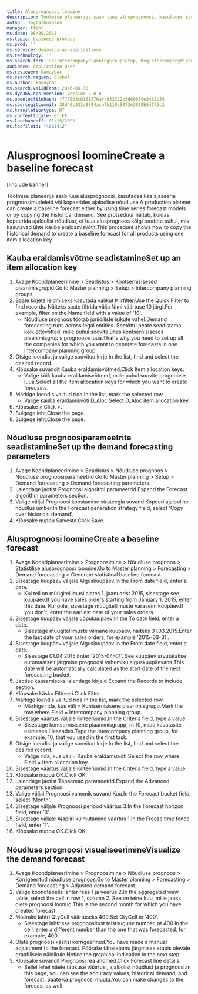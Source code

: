 ```yaml
---
title: Alusprognoosi loomine
description: Tootmise planeerija saab luua alusprognoosi, kasutades kas ajaseeria prognoosimudeleid või kopeerides ajaloolise nõudluse.
author: ShylaThompson
manager: tfehr
ms.date: 08/29/2018
ms.topic: business-process
ms.prod: ''
ms.service: dynamics-ax-applications
ms.technology: ''
ms.search.form: ReqIntercompanyPlanningGroupSetup, ReqIntercompanyPlanningGroupAllocKeys, ReqDemPlanForecastParameters, ReqDemPlanCreateForecastDialog, SysQueryForm, ReqDemPlanForecastViewer
audience: Application User
ms.reviewer: kamaybac
ms.search.region: Global
ms.author: kamaybac
ms.search.validFrom: 2016-06-30
ms.dyn365.ops.version: Version 7.0.0
ms.openlocfilehash: f777503c6161376afc933322b5d60054e2468b34
ms.sourcegitcommit: 38d40c331c8894acb7b119c5073e3088b54776c1
ms.translationtype: HT
ms.contentlocale: et-EE
ms.lasthandoff: 01/15/2021
ms.locfileid: "4983412"
---
```

# <a name="create-a-baseline-forecast"></a><span data-ttu-id="3cbca-103">Alusprognoosi loomine</span><span class="sxs-lookup"><span data-stu-id="3cbca-103">Create a baseline forecast</span></span>

[!include [banner](../../includes/banner.md)]

<span data-ttu-id="3cbca-104">Tootmise planeerija saab luua alusprognoosi, kasutades kas ajaseeria prognoosimudeleid või kopeerides ajaloolise nõudluse.</span><span class="sxs-lookup"><span data-stu-id="3cbca-104">A production planner can create a baseline forecast either by using time series forecast models or by copying the historical demand.</span></span> <span data-ttu-id="3cbca-105">See protseduur näitab, kuidas kopeerida ajaloolist nõudlust, et luua alusprognoos kõigi toodete puhul, mis kasutavad ühte kauba eraldamisvõtit.</span><span class="sxs-lookup"><span data-stu-id="3cbca-105">This procedure shows how to copy the historical demand to create a baseline forecast for all products using one item allocation key.</span></span> 


## <a name="set-up-an-item-allocation-key"></a><span data-ttu-id="3cbca-106">Kauba eraldamisvõtme seadistamine</span><span class="sxs-lookup"><span data-stu-id="3cbca-106">Set up an item allocation key</span></span>
1. <span data-ttu-id="3cbca-107">Avage Koondplaneerimine > Seadistus > Kontsernisisesed plaanimisgrupid.</span><span class="sxs-lookup"><span data-stu-id="3cbca-107">Go to Master planning > Setup > Intercompany planning groups.</span></span>
2. <span data-ttu-id="3cbca-108">Saate kirjete leidmiseks kasutada valikut Kiirfilter.</span><span class="sxs-lookup"><span data-stu-id="3cbca-108">Use the Quick Filter to find records.</span></span> <span data-ttu-id="3cbca-109">Näiteks saate filtrida välja Nimi väärtuse 10 järgi.</span><span class="sxs-lookup"><span data-stu-id="3cbca-109">For example, filter on the Name field with a value of '10'.</span></span>
    * <span data-ttu-id="3cbca-110">Nõudluse prognoos töötab juriidiliste isikute vahel.</span><span class="sxs-lookup"><span data-stu-id="3cbca-110">Demand forecasting runs across legal entities.</span></span> <span data-ttu-id="3cbca-111">Seetõttu peate seadistama kõik ettevõtted, mille puhul soovite ühes kontsernisiseses plaanimisgrupis prognoose luua.</span><span class="sxs-lookup"><span data-stu-id="3cbca-111">That's why you need to set up all the companies for which you want to generate forecasts in one intercompany planning group.</span></span>  
3. <span data-ttu-id="3cbca-112">Otsige loendist ja valige soovitud kirje.</span><span class="sxs-lookup"><span data-stu-id="3cbca-112">In the list, find and select the desired record.</span></span>
4. <span data-ttu-id="3cbca-113">Klõpsake suvandit Kauba eraldamisvõtmed.</span><span class="sxs-lookup"><span data-stu-id="3cbca-113">Click Item allocation keys.</span></span>
    * <span data-ttu-id="3cbca-114">Valige kõik kauba eraldamisvõtmed, mille puhul soovite prognoose luua.</span><span class="sxs-lookup"><span data-stu-id="3cbca-114">Select all the item allocation keys for which you want to create forecasts.</span></span>  
5. <span data-ttu-id="3cbca-115">Märkige loendis valitud rida.</span><span class="sxs-lookup"><span data-stu-id="3cbca-115">In the list, mark the selected row.</span></span>
    * <span data-ttu-id="3cbca-116">Valige kauba eraldamisvõti D_Aloc.</span><span class="sxs-lookup"><span data-stu-id="3cbca-116">Select D_Aloc item allocation key.</span></span>  
6. <span data-ttu-id="3cbca-117">Klõpsake >.</span><span class="sxs-lookup"><span data-stu-id="3cbca-117">Click >.</span></span>
7. <span data-ttu-id="3cbca-118">Sulgege leht.</span><span class="sxs-lookup"><span data-stu-id="3cbca-118">Close the page.</span></span>
8. <span data-ttu-id="3cbca-119">Sulgege leht.</span><span class="sxs-lookup"><span data-stu-id="3cbca-119">Close the page.</span></span>

## <a name="set-up-the-demand-forecasting-parameters"></a><span data-ttu-id="3cbca-120">Nõudluse prognoosiparameetrite seadistamine</span><span class="sxs-lookup"><span data-stu-id="3cbca-120">Set up the demand forecasting parameters</span></span>
1. <span data-ttu-id="3cbca-121">Avage Koondplaneerimine > Seadistus > Nõudluse prognoos > Nõudluse prognoosiparameetrid.</span><span class="sxs-lookup"><span data-stu-id="3cbca-121">Go to Master planning > Setup > Demand forecasting > Demand forecasting parameters.</span></span>
2. <span data-ttu-id="3cbca-122">Laiendage jaotist Prognoosi algoritmi parameetrid.</span><span class="sxs-lookup"><span data-stu-id="3cbca-122">Expand the Forecast algorithm parameters section.</span></span>
3. <span data-ttu-id="3cbca-123">Valige väljal Prognoosi koostamise strateegia suvand Kopeeri ajalooline nõudlus ümber.</span><span class="sxs-lookup"><span data-stu-id="3cbca-123">In the Forecast generation strategy field, select 'Copy over historical demand'.</span></span>
4. <span data-ttu-id="3cbca-124">Klõpsake nuppu Salvesta.</span><span class="sxs-lookup"><span data-stu-id="3cbca-124">Click Save.</span></span>

## <a name="create-a-baseline-forecast"></a><span data-ttu-id="3cbca-125">Alusprognoosi loomine</span><span class="sxs-lookup"><span data-stu-id="3cbca-125">Create a baseline forecast</span></span>
1. <span data-ttu-id="3cbca-126">Avage Koondplaneerimine > Prognoosimine > Nõudluse prognoos > Statistilise alusprognoosi loomine.</span><span class="sxs-lookup"><span data-stu-id="3cbca-126">Go to Master planning > Forecasting > Demand forecasting > Generate statistical baseline forecast.</span></span>
2. <span data-ttu-id="3cbca-127">Sisestage kuupäev väljale Alguskuupäev.</span><span class="sxs-lookup"><span data-stu-id="3cbca-127">In the From date field, enter a date.</span></span>
    * <span data-ttu-id="3cbca-128">Kui teil on müügitellimusi alates 1. jaanuarist 2015, sisestage see kuupäev.</span><span class="sxs-lookup"><span data-stu-id="3cbca-128">If you have sales orders starting from January 1, 2015, enter this date.</span></span> <span data-ttu-id="3cbca-129">Kui pole, sisestage müügitellimuste varaseim kuupäev.</span><span class="sxs-lookup"><span data-stu-id="3cbca-129">If you don't, enter the earliest date of your sales orders.</span></span>  
3. <span data-ttu-id="3cbca-130">Sisestage kuupäev väljale Lõpukuupäev.</span><span class="sxs-lookup"><span data-stu-id="3cbca-130">In the To date field, enter a date.</span></span>
    * <span data-ttu-id="3cbca-131">Sisestage müügitellimuste viimane kuupäev, näiteks 31.03.2015.</span><span class="sxs-lookup"><span data-stu-id="3cbca-131">Enter the last date of your sales orders, for example '2015-03-31'.</span></span>  
4. <span data-ttu-id="3cbca-132">Sisestage kuupäev väljale Alguskuupäev.</span><span class="sxs-lookup"><span data-stu-id="3cbca-132">In the From date field, enter a date.</span></span>
    * <span data-ttu-id="3cbca-133">Sisestage 01.04.2015.</span><span class="sxs-lookup"><span data-stu-id="3cbca-133">Enter '2015-04-01'.</span></span> <span data-ttu-id="3cbca-134">See kuupäev arvutatakse automaatselt järgmise prognoosi vahemiku alguskuupäevana.</span><span class="sxs-lookup"><span data-stu-id="3cbca-134">This date will be automatically calculated as the start date of the next forecasting bucket.</span></span>  
5. <span data-ttu-id="3cbca-135">Jaotise kaasamiseks laiendage kirjeid.</span><span class="sxs-lookup"><span data-stu-id="3cbca-135">Expand the Records to include section.</span></span>
6. <span data-ttu-id="3cbca-136">Klõpsake käsku Filtreeri.</span><span class="sxs-lookup"><span data-stu-id="3cbca-136">Click Filter.</span></span>
7. <span data-ttu-id="3cbca-137">Märkige loendis valitud rida.</span><span class="sxs-lookup"><span data-stu-id="3cbca-137">In the list, mark the selected row.</span></span>
    * <span data-ttu-id="3cbca-138">Märkige rida, kus väli = Kontsernisisene plaanimisgrupp.</span><span class="sxs-lookup"><span data-stu-id="3cbca-138">Mark the row where Field = Intercompany planning group.</span></span>  
8. <span data-ttu-id="3cbca-139">Sisestage väärtus väljale Kriteeriumid.</span><span class="sxs-lookup"><span data-stu-id="3cbca-139">In the Criteria field, type a value.</span></span>
    * <span data-ttu-id="3cbca-140">Sisestage kontsernisisene plaanimisgrupp, nt 10, mida kasutasite esimeses ülesandes.</span><span class="sxs-lookup"><span data-stu-id="3cbca-140">Type the intercompany planning group, for example, 10, that you used in the first task.</span></span>  
9. <span data-ttu-id="3cbca-141">Otsige loendist ja valige soovitud kirje.</span><span class="sxs-lookup"><span data-stu-id="3cbca-141">In the list, find and select the desired record.</span></span>
    * <span data-ttu-id="3cbca-142">Valige rida, kus väli = Kauba eraldamisvõti.</span><span class="sxs-lookup"><span data-stu-id="3cbca-142">Select the row where Field = Item allocation key.</span></span>  
10. <span data-ttu-id="3cbca-143">Sisestage väärtus väljale Kriteeriumid.</span><span class="sxs-lookup"><span data-stu-id="3cbca-143">In the Criteria field, type a value.</span></span>
11. <span data-ttu-id="3cbca-144">Klõpsake nuppu OK.</span><span class="sxs-lookup"><span data-stu-id="3cbca-144">Click OK.</span></span>
12. <span data-ttu-id="3cbca-145">Laiendage jaotist Täpsemad parameetrid.</span><span class="sxs-lookup"><span data-stu-id="3cbca-145">Expand the Advanced parameters section.</span></span>
13. <span data-ttu-id="3cbca-146">Valige väljal Prognoosi vahemik suvand Kuu.</span><span class="sxs-lookup"><span data-stu-id="3cbca-146">In the Forecast bucket field, select 'Month'.</span></span>
14. <span data-ttu-id="3cbca-147">Sisestage väljale Prognoosi periood väärtus 3.</span><span class="sxs-lookup"><span data-stu-id="3cbca-147">In the Forecast horizon field, enter '3'.</span></span>
15. <span data-ttu-id="3cbca-148">Sisestage väljale Ajapiiri külmutamine väärtus 1.</span><span class="sxs-lookup"><span data-stu-id="3cbca-148">In the Freeze time fence field, enter '1'.</span></span>
16. <span data-ttu-id="3cbca-149">Klõpsake nuppu OK.</span><span class="sxs-lookup"><span data-stu-id="3cbca-149">Click OK.</span></span>

## <a name="visualize-the-demand-forecast"></a><span data-ttu-id="3cbca-150">Nõudluse prognoosi visualiseerimine</span><span class="sxs-lookup"><span data-stu-id="3cbca-150">Visualize the demand forecast</span></span>
1. <span data-ttu-id="3cbca-151">Avage Koondplaneerimine > Prognoosimine > Nõudluse prognoos > Korrigeeritud nõudluse prognoos.</span><span class="sxs-lookup"><span data-stu-id="3cbca-151">Go to Master planning > Forecasting > Demand forecasting > Adjusted demand forecast.</span></span>
2. <span data-ttu-id="3cbca-152">Valige koondtabelis lahter reas 1 ja veerus 2.</span><span class="sxs-lookup"><span data-stu-id="3cbca-152">In the aggregated view table, select the cell in row 1, column 2.</span></span> <span data-ttu-id="3cbca-153">See on teine kuu, mille jaoks olete prognoosi loonud.</span><span class="sxs-lookup"><span data-stu-id="3cbca-153">This is the second month for which you have created forecast.</span></span>
3. <span data-ttu-id="3cbca-154">Määrake lahtri QtyCell väärtuseks 400.</span><span class="sxs-lookup"><span data-stu-id="3cbca-154">Set QtyCell to '400'.</span></span>
    * <span data-ttu-id="3cbca-155">Sisestage lahtrisse prognoositust teistsugune number, nt 400.</span><span class="sxs-lookup"><span data-stu-id="3cbca-155">In the cell, enter a different number than the one that was forecasted, for example, 400.</span></span>  
4. <span data-ttu-id="3cbca-156">Olete prognoosi käsitsi korrigeerinud.</span><span class="sxs-lookup"><span data-stu-id="3cbca-156">You have made a manual adjustment to the forecast.</span></span> <span data-ttu-id="3cbca-157">Pöörake tähelepanu järgmises etapis olevale graafilisele näidikule.</span><span class="sxs-lookup"><span data-stu-id="3cbca-157">Notice the graphical indication in the next step.</span></span>
5. <span data-ttu-id="3cbca-158">Klõpsake suvandit Prognoosi rea andmed.</span><span class="sxs-lookup"><span data-stu-id="3cbca-158">Click Forecast line details.</span></span>
    * <span data-ttu-id="3cbca-159">Sellel lehel näete täpsuse väärtusi, ajaloolist nõudlust ja prognoosi.</span><span class="sxs-lookup"><span data-stu-id="3cbca-159">In this page, you can see the accuracy values, historical demand, and forecast.</span></span> <span data-ttu-id="3cbca-160">Saate ka prognoosi muuta.</span><span class="sxs-lookup"><span data-stu-id="3cbca-160">You can make changes to the forecast as well.</span></span>  

